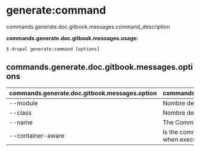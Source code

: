 # generate:command
commands.generate.doc.gitbook.messages.command_description

**commands.generate.doc.gitbook.messages.usage:**
```
$ drupal generate:command [options] 
```

## commands.generate.doc.gitbook.messages.options
commands.generate.doc.gitbook.messages.option | commands.generate.doc.gitbook.messages.details
-------|-------------
--module | Nombre del módulo.
--class | Nombre de la Clase de Comandos
--name | The Command name.
--container-aware | Is the command aware of the drupal site installation when executed
